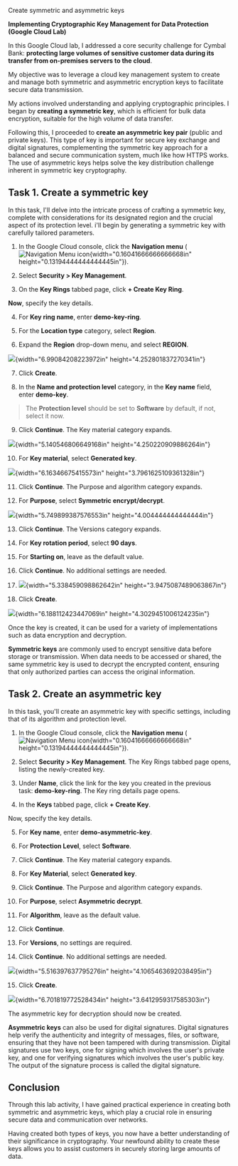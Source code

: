 Create symmetric and asymmetric keys

**Implementing Cryptographic Key Management for Data Protection (Google
Cloud Lab)**

In this Google Cloud lab, I addressed a core security challenge for
Cymbal Bank: **protecting large volumes of sensitive customer data
during its transfer from on-premises servers to the cloud**.

My objective was to leverage a cloud key management system to create and
manage both symmetric and asymmetric encryption keys to facilitate
secure data transmission.

My actions involved understanding and applying cryptographic principles.
I began by **creating a symmetric key**, which is efficient for bulk
data encryption, suitable for the high volume of data transfer.

Following this, I proceeded to **create an asymmetric key pair** (public
and private keys). This type of key is important for secure key exchange
and digital signatures, complementing the symmetric key approach for a
balanced and secure communication system, much like how HTTPS works. The
use of asymmetric keys helps solve the key distribution challenge
inherent in symmetric key cryptography.

## Task 1. Create a symmetric key

In this task, I'll delve into the intricate process of crafting a
symmetric key, complete with considerations for its designated region
and the crucial aspect of its protection level. i\'ll begin by
generating a symmetric key with carefully tailored parameters.

1.  In the Google Cloud console, click the **Navigation
    menu** (![Navigation Menu
    icon](media/image1.png){width="0.16041666666666668in"
    height="0.13194444444444445in"}).

2.  Select **Security \> Key Management**.

3.  On the **Key Rings** tabbed page, click **+ Create Key Ring**.

**Now**, specify the key details.

4.  For **Key ring name**, enter **demo-key-ring**.

5.  For the **Location type** category, select **Region**.

6.  Expand the **Region** drop-down menu, and select **REGION**.

![](media/image2.png){width="6.99084208223972in"
height="4.252801837270341in"}

7.  Click **Create**.

8.  In the **Name and protection level** category, in the **Key
    name** field, enter **demo-key**.

> The **Protection level** should be set to **Software** by default, if
> not, select it now.

9.  Click **Continue**. The Key material category expands.

![](media/image3.png){width="5.140546806649168in"
height="4.250220909886264in"}

10. For **Key material**, select **Generated key**.

![](media/image4.png){width="6.16346675415573in"
height="3.7961625109361328in"}

11. Click **Continue**. The Purpose and algorithm category expands.

12. For **Purpose**, select **Symmetric encrypt/decrypt**.

![](media/image5.png){width="5.749899387576553in"
height="4.004444444444444in"}

13. Click **Continue**. The Versions category expands.

14. For **Key rotation period**, select **90 days**.

15. For **Starting on**, leave as the default value.

16. Click **Continue**. No additional settings are needed.

17. ![](media/image6.png){width="5.338459098862642in"
    height="3.9475087489063867in"}

18. Click **Create**.

![](media/image7.png){width="6.188112423447069in"
height="4.3029451006124235in"}

Once the key is created, it can be used for a variety of implementations
such as data encryption and decryption.

**Symmetric keys** are commonly used to encrypt sensitive data before
storage or transmission. When data needs to be accessed or shared, the
same symmetric key is used to decrypt the encrypted content, ensuring
that only authorized parties can access the original information.

## Task 2. Create an asymmetric key

In this task, you\'ll create an asymmetric key with specific settings,
including that of its algorithm and protection level.

1.  In the Google Cloud console, click the **Navigation
    menu** (![Navigation Menu
    icon](media/image1.png){width="0.16041666666666668in"
    height="0.13194444444444445in"}).

2.  Select **Security \> Key Management**. The Key Rings tabbed page
    opens, listing the newly-created key.

3.  Under **Name**, click the link for the key you created in the
    previous task: **demo-key-ring**. The Key ring details page opens.

4.  In the **Keys** tabbed page, click **+ Create Key**.

Now, specify the key details.

5.  For **Key name**, enter **demo-asymmetric-key**.

6.  For **Protection Level**, select **Software**.

7.  Click **Continue**. The Key material category expands.

8.  For **Key Material**, select **Generated key**.

9.  Click **Continue**. The Purpose and algorithm category expands.

10. For **Purpose**, select **Asymmetric decrypt**.

11. For **Algorithm**, leave as the default value.

12. Click **Continue**.

13. For **Versions**, no settings are required.

14. Click **Continue**. No additional settings are needed.

![](media/image8.png){width="5.516397637795276in"
height="4.1065463692038495in"}

15. Click **Create**.

![](media/image9.png){width="6.701819772528434in"
height="3.6412959317585303in"}

The asymmetric key for decryption should now be created.

**Asymmetric keys** can also be used for digital signatures. Digital
signatures help verify the authenticity and integrity of messages,
files, or software, ensuring that they have not been tampered with
during transmission. Digital signatures use two keys, one for signing
which involves the user\'s private key, and one for verifying signatures
which involves the user\'s public key. The output of the signature
process is called the digital signature.

## Conclusion

Through this lab activity, I have gained practical experience in
creating both symmetric and asymmetric keys, which play a crucial role
in ensuring secure data and communication over networks.

Having created both types of keys, you now have a better understanding
of their significance in cryptography. Your newfound ability to create
these keys allows you to assist customers in securely storing large
amounts of data.

